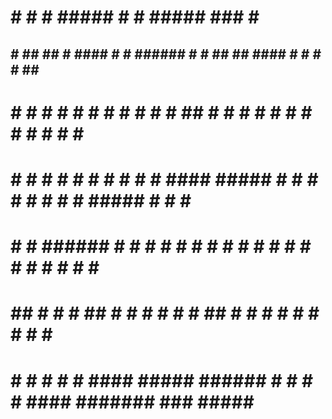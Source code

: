 #     #        #     #         #####                #     #            #####    ###      #   ####### 
##    #   ##   ##    #  ####  #     # ###### #    # ##   ##  ####     #     #  #   #    ##   #       
# #   #  #  #  # #   # #    # #       #      ##   # # # # # #    #          # #     #  # #   #       
#  #  # #    # #  #  # #    # #  #### #####  # #  # #  #  # #    #     #####  #     #    #   ######  
#   # # ###### #   # # #    # #     # #      #  # # #     # #    #    #       #     #    #         # 
#    ## #    # #    ## #    # #     # #      #   ## #     # #    #    #        #   #     #   #     # 
#     # #    # #     #  ####   #####  ###### #    # #     #  ####     #######   ###    #####  #####  
